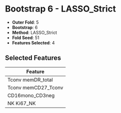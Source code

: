 # Bootstrap 6 - LASSO_Strict

- **Outer Fold**: 5
- **Bootstrap**: 6
- **Method**: LASSO_Strict
- **Fold Seed**: 51
- **Features Selected**: 4

## Selected Features

| Feature |
|---------|
| Tconv memDR_total |
| Tconv memCD27_Tconv |
| CD16mono_CD3neg |
| NK Ki67_NK |
